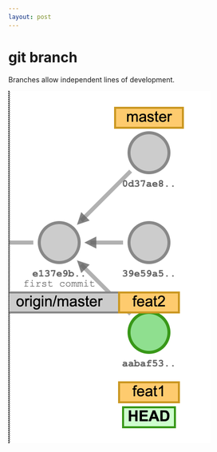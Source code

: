 ```yaml
---
layout: post
---
```


# git branch

Branches allow independent lines of development. 

![image info](./images/branches.jpg)